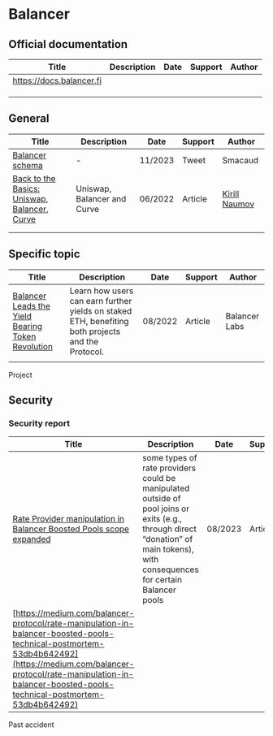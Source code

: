 # Balancer

## Official documentation

| Title                    | Description | Date | Support | Author |
| ------------------------ | ----------- | ---- | ------- | ------ |
| https://docs.balancer.fi |             |      |         |        |
|                          |             |      |         |        |
|                          |             |      |         |        |
|                          |             |      |         |        |

## General

| Title                                                        | Description                 | Date    | Support | Author                                                       |
| ------------------------------------------------------------ | --------------------------- | ------- | ------- | ------------------------------------------------------------ |
| [Balancer schema](https://twitter.com/Smacaud1/status/1729290003954446451) | -                           | 11/2023 | Tweet   | Smacaud                                                      |
| [Back to the Basics: Uniswap, Balancer, Curve](https://medium.com/@kinaumov/back-to-the-basics-uniswap-balancer-curve-e930c3ad9046) | Uniswap, Balancer and Curve | 06/2022 | Article | [Kirill Naumov](https://medium.com/@kinaumov?source=post_page-----e930c3ad9046--------------------------------) |
|                                                              |                             |         |         |                                                              |
|                                                              |                             |         |         |                                                              |



## Specific topic



| Title                                                        | Description                                                  | Date    | Support | Author        |
| ------------------------------------------------------------ | ------------------------------------------------------------ | ------- | ------- | ------------- |
| [Balancer Leads the Yield Bearing Token Revolution](https://medium.com/balancer-protocol/balancer-leads-the-yield-bearing-token-revolution-ef2f08241093) | Learn how users can earn further yields on staked ETH, benefiting both projects and the Protocol. | 08/2022 | Article | Balancer Labs |
|                                                              |                                                              |         |         |               |

Project



## Security

### Security report

| Title                                                        | Description                                                  | Date    | Support | Author                    |
| ------------------------------------------------------------ | ------------------------------------------------------------ | ------- | ------- | ------------------------- |
| [Rate Provider manipulation in Balancer Boosted Pools scope expanded](https://medium.com/balancer-protocol/rate-provider-manipulation-in-balancer-boosted-pools-scope-expanded-576f56733e50) | some types of rate providers could be manipulated outside of pool joins or exits (e.g., through direct “donation” of main tokens), with  consequences for certain Balancer pools | 08/2023 | Article | Juani / Balancer Protocol |
| [https://medium.com/balancer-protocol/rate-manipulation-in-balancer-boosted-pools-technical-postmortem-53db4b642492](https://medium.com/balancer-protocol/rate-manipulation-in-balancer-boosted-pools-technical-postmortem-53db4b642492) |                                                              |         |         |                           |

Past accident

